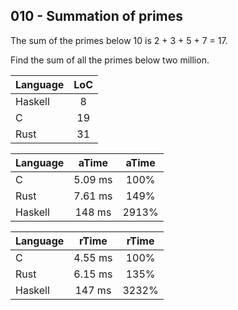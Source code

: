 010 - Summation of primes
-------------------------

The sum of the primes below 10 is 2 + 3 + 5 + 7 = 17.

Find the sum of all the primes below two million.

Language | LoC
--- | :---:
Haskell | 8
C | 19
Rust | 31

Language | aTime | aTime
--- | :---: | :---:
C | 5.09 ms | 100%
Rust | 7.61 ms | 149%
Haskell |  148 ms | 2913%

Language | rTime | rTime
--- | :---: | :---:
C | 4.55 ms | 100%
Rust | 6.15 ms | 135%
Haskell |  147 ms | 3232%

